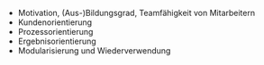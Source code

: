 - Motivation, (Aus-)Bildungsgrad, Teamfähigkeit von Mitarbeitern
- Kundenorientierung
- Prozessorientierung
- Ergebnisorientierung
- Modularisierung und Wiederverwendung